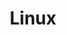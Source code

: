 ---
title: "Linux"
description: "You are viewing Linux category"
slug: "linux"
image: "linux.jpg"
---